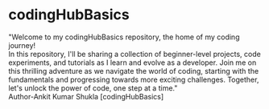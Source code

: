 # codingHubBasics
"Welcome to my codingHubBasics repository, the home of my coding journey! 
<br>
In this repository, I'll be sharing a collection of beginner-level projects, code experiments, and tutorials as I learn and evolve as a developer. Join me on this thrilling adventure as we navigate the world of coding, starting with the fundamentals and progressing towards more exciting challenges. Together, let's unlock the power of code, one step at a time."
<br>
Author-Ankit Kumar Shukla [codingHubBasics]
